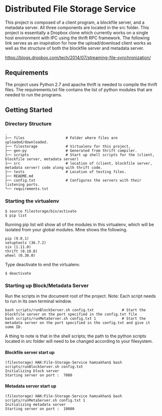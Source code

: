 # Distributed File Storage Service
This project is composed of a client program, a blockfile server, and a metadata server. All three components are located in the 
src folder. This project is essentially a Dropbox clone which currently works on a single host environment with IPC using the thrift RPC framework. The following link serves as an inspiration for how the upload/download client works as well as the structure of both the blockfile server and metadata server.

https://blogs.dropbox.com/tech/2014/07/streaming-file-synchronization/


## Requirements

The project uses Python 2.7 and apache thrift is needed to compile the thrift files. 
The requirements.txt file contains the list of python modules that are needed to run 
the programs.

## Getting Started

### Directory Structure
    .
    ├── files                   # Folder where files are uploaded/downloaded.
    ├── filestorage             # Virtualenv for this project.
    ├── gen-py                  # Generated from thrift compiler.
    ├── scripts                 # Start up shell scripts for the (client, blockfile server, metadata server)
    ├── src                     # location of (client, blockfile server, metadata server) code along with thrift code.
    ├── tests                   # Location of testing files. 
    ├── README.md
    ├── config.txt              # Configures the servers with their listening ports. 
    └── requirements.txt 

### Starting the virtualenv
```
$ source filestorage/bin/activate
$ pip list
```
Running pip list will show all of the modules in this virtualenv, which will be 
isolated from your global modules. Mine shows the following.
```
pip (9.0.1)
setuptools (36.7.2)
six (1.11.0)
thrift (0.10.0)
wheel (0.30.0)
 ```
 Type deactivate to end the virtualenv.
```
$ deactivate         
```

### Starting up Block/Metadata Server
Run the scripts in the document root of the project.
Note: Each script needs to run in its own terminal window.  
```
bash scripts/runBlockServer.sh config.txt             # Start the blockfile server on the port specified in the config.txt file
bash scripts/runMetaServer.sh config.txt 1            # Start the metadata server on the port specified in the config.txt and give it some ID.
```

A thing to note is that in the shell scripts; the path to the python scripts located in src folder will need to be changed 
according to your filesystem. 

#### Blockfile server start up
```
(filestorage) HAK:File-Storage-Service hamzakhan$ bash scripts/runBlockServer.sh config.txt 
Initializing block server
Starting server on port :  7080
```
#### Metadata server start up
```
(filestorage) HAK:File-Storage-Service hamzakhan$ bash scripts/runMetaServer.sh config.txt 1 
Initializing metadata server
Starting server on port :  10080
```
